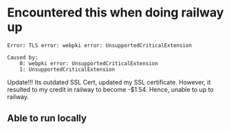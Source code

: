 # Encountered this when doing railway up

```
Error: TLS error: webpki error: UnsupportedCriticalExtension

Caused by:
    0: webpki error: UnsupportedCriticalExtension
    1: UnsupportedCriticalExtension
```
Update!!!
Its outdated SSL Cert, updated my SSL certificate. 
However, it resulted to my credit in railway to become -$1.54.
Hence, unable to up to railway.
## Able to run locally